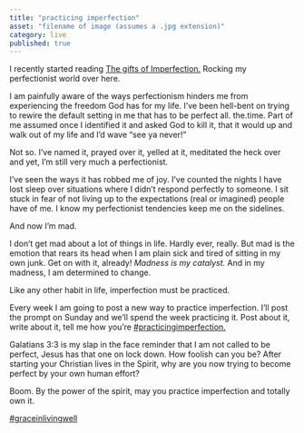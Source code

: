 ```yaml
---
title: "practicing imperfection"
asset: "filename of image (assumes a .jpg extension)" 
category: live
published: true
---
```


I recently started reading [The gifts of Imperfection.](http://www.amazon.com/The-Gifts-Imperfection-Supposed-Embrace/dp/159285849X)
Rocking my perfectionist world over here.

I am painfully aware of the ways perfectionism hinders me from experiencing the freedom God has for my life. I’ve been hell-bent on trying to rewire the default setting in me that has to be perfect all. the.time. Part of me assumed once I identified it and asked God to kill it, that it would up and walk out of my life and I’d wave “see ya never!” 

Not so. 
I’ve named it, prayed over it, yelled at it, meditated the heck over and yet, I’m still very much a perfectionist.  

I’ve seen the ways it has robbed me of joy. I’ve counted the nights I have lost sleep over situations where I didn’t respond perfectly to someone. I sit stuck in fear of not living up to the expectations (real or imagined) people have of me. I know my perfectionist tendencies keep me on the sidelines.

And now I’m mad.

I don’t get mad about a lot of things in life. Hardly ever, really. But mad is the emotion that rears its head when I am plain sick and tired of sitting in my own junk. Get on with it, already!
*Madness is my catalyst.* And in my madness, I am determined to change.

Like any other habit in life, imperfection must be practiced.

Every week I am going to post a new way to practice imperfection. I’ll post the prompt on Sunday and we’ll spend the week practicing it.
Post about it, write about it, tell me how you’re [#practicingimperfection.](https://www.instagram.com/explore/tags/practicingimperfection/)

Galatians 3:3  is my slap in the face reminder that I am not called to be perfect, Jesus has that one on lock down. 
How foolish can you be? After starting your Christian lives in the Spirit, why are you now trying to become perfect by your own human effort?

Boom. By the power of the spirit, may you practice imperfection and totally own it.

[#graceinlivingwell](https://www.instagram.com/explore/tags/graceinlivingwell/)

